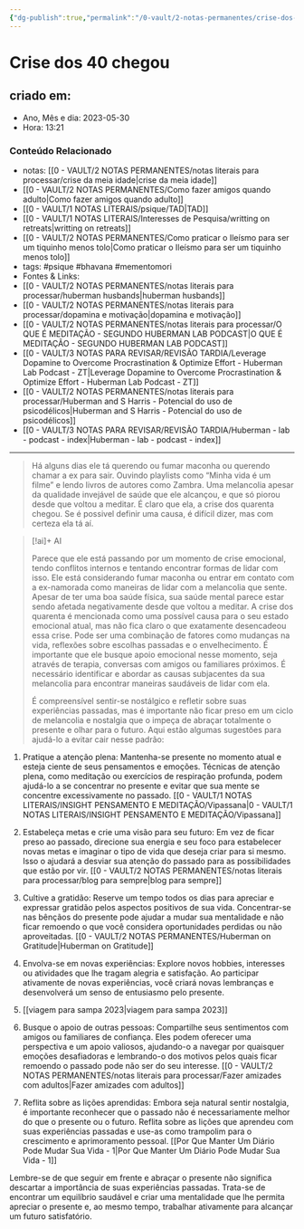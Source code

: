 ```yaml
---
{"dg-publish":true,"permalink":"/0-vault/2-notas-permanentes/crise-dos-40-chegou/","tags":["permanente","psique","bhavana","mementomori"],"dgHomeLink":true,"dgShowLocalGraph":true,"dgShowFileTree":true,"dgEnableSearch":true,"noteIcon":""}
---
```


# Crise dos 40 chegou

## criado em: 
-  Ano, Mês e dia: 2023-05-30
- Hora: 13:21

### Conteúdo Relacionado
- notas: [[0 - VAULT/2 NOTAS PERMANENTES/notas literais para processar/crise da meia idade\|crise da meia idade]]
- [[0 - VAULT/2 NOTAS PERMANENTES/Como fazer amigos quando adulto\|Como fazer amigos quando adulto]]
- [[0 - VAULT/1 NOTAS LITERAIS/psique/TAD\|TAD]]
- [[0 - VAULT/1 NOTAS LITERAIS/Interesses de Pesquisa/writting on retreats\|writting on retreats]]
- [[0 - VAULT/2 NOTAS PERMANENTES/Como praticar o Ileísmo para ser um tiquinho menos tolo\|Como praticar o Ileísmo para ser um tiquinho menos tolo]]
- tags: #psique #bhavana #mementomori 
- Fontes & Links: 
- [[0 - VAULT/2 NOTAS PERMANENTES/notas literais para processar/huberman husbands\|huberman husbands]]
- [[0 - VAULT/2 NOTAS PERMANENTES/notas literais para processar/dopamina e motivação\|dopamina e motivação]]
- [[0 - VAULT/2 NOTAS PERMANENTES/notas literais para processar/O QUE É MEDITAÇÃO - SEGUNDO HUBERMAN LAB PODCAST\|O QUE É MEDITAÇÃO - SEGUNDO HUBERMAN LAB PODCAST]]
- [[0 - VAULT/3 NOTAS PARA REVISAR/REVISÃO TARDIA/Leverage Dopamine to Overcome Procrastination & Optimize Effort - Huberman Lab Podcast - ZT\|Leverage Dopamine to Overcome Procrastination & Optimize Effort - Huberman Lab Podcast - ZT]]
- [[0 - VAULT/2 NOTAS PERMANENTES/notas literais para processar/Huberman and S Harris - Potencial do uso de psicodélicos\|Huberman and S Harris - Potencial do uso de psicodélicos]]
- [[0 - VAULT/3 NOTAS PARA REVISAR/REVISÃO TARDIA/Huberman - lab - podcast - index\|Huberman - lab - podcast - index]]
---

> Há alguns dias ele tá querendo ou fumar maconha ou querendo chamar a ex para sair. Ouvindo playlists como “Minha vida é um filme” e lendo livros de autores como Zambra. Uma melancolia apesar da qualidade invejável de saúde que ele alcançou, e que só piorou desde que voltou a meditar. É claro que ela, a crise dos quarenta chegou. Se é possivel definir uma causa, é difícil dizer, mas com certeza ela tá aí. 

> [!ai]+ AI
>
> Parece que ele está passando por um momento de crise emocional, tendo conflitos internos e tentando encontrar formas de lidar com isso. Ele está considerando fumar maconha ou entrar em contato com a ex-namorada como maneiras de lidar com a melancolia que sente. Apesar de ter uma boa saúde física, sua saúde mental parece estar sendo afetada negativamente desde que voltou a meditar.
> A crise dos quarenta é mencionada como uma possível causa para o seu estado emocional atual, mas não fica claro o que exatamente desencadeou essa crise. Pode ser uma combinação de fatores como mudanças na vida, reflexões sobre escolhas passadas e o envelhecimento.
> É importante que ele busque apoio emocional nesse momento, seja através de terapia, conversas com amigos ou familiares próximos. É necessário identificar e abordar as causas subjacentes da sua melancolia para encontrar maneiras saudáveis ​​de lidar com ela.
> 
> É compreensível sentir-se nostálgico e refletir sobre suas experiências passadas, mas é importante não ficar preso em um ciclo de melancolia e nostalgia que o impeça de abraçar totalmente o presente e olhar para o futuro. Aqui estão algumas sugestões para ajudá-lo a evitar cair nesse padrão:

1. Pratique a atenção plena: Mantenha-se presente no momento atual e esteja ciente de seus pensamentos e emoções. Técnicas de atenção plena, como meditação ou exercícios de respiração profunda, podem ajudá-lo a se concentrar no presente e evitar que sua mente se concentre excessivamente no passado. [[0 - VAULT/1 NOTAS LITERAIS/INSIGHT PENSAMENTO E MEDITAÇÃO/Vipassana\|0 - VAULT/1 NOTAS LITERAIS/INSIGHT PENSAMENTO E MEDITAÇÃO/Vipassana]]

2. Estabeleça metas e crie uma visão para seu futuro: Em vez de ficar preso ao passado, direcione sua energia e seu foco para estabelecer novas metas e imaginar o tipo de vida que deseja criar para si mesmo. Isso o ajudará a desviar sua atenção do passado para as possibilidades que estão por vir. [[0 - VAULT/2 NOTAS PERMANENTES/notas literais para processar/blog para sempre\|blog para sempre]]

3. Cultive a gratidão: Reserve um tempo todos os dias para apreciar e expressar gratidão pelos aspectos positivos de sua vida. Concentrar-se nas bênçãos do presente pode ajudar a mudar sua mentalidade e não ficar remoendo o que você considera oportunidades perdidas ou não aproveitadas. [[0 - VAULT/2 NOTAS PERMANENTES/Huberman on Gratitude\|Huberman on Gratitude]]

4. Envolva-se em novas experiências: Explore novos hobbies, interesses ou atividades que lhe tragam alegria e satisfação. Ao participar ativamente de novas experiências, você criará novas lembranças e desenvolverá um senso de entusiasmo pelo presente.
5. [[viagem para sampa 2023\|viagem para sampa 2023]]

6. Busque o apoio de outras pessoas: Compartilhe seus sentimentos com amigos ou familiares de confiança. Eles podem oferecer uma perspectiva e um apoio valiosos, ajudando-o a navegar por quaisquer emoções desafiadoras e lembrando-o dos motivos pelos quais ficar remoendo o passado pode não ser do seu interesse. [[0 - VAULT/2 NOTAS PERMANENTES/notas literais para processar/Fazer amizades com adultos\|Fazer amizades com adultos]]

7. Reflita sobre as lições aprendidas: Embora seja natural sentir nostalgia, é importante reconhecer que o passado não é necessariamente melhor do que o presente ou o futuro. Reflita sobre as lições que aprendeu com suas experiências passadas e use-as como trampolim para o crescimento e aprimoramento pessoal. [[Por Que Manter Um Diário Pode Mudar Sua Vida - 1\|Por Que Manter Um Diário Pode Mudar Sua Vida - 1]]

Lembre-se de que seguir em frente e abraçar o presente não significa descartar a importância de suas experiências passadas. Trata-se de encontrar um equilíbrio saudável e criar uma mentalidade que lhe permita apreciar o presente e, ao mesmo tempo, trabalhar ativamente para alcançar um futuro satisfatório.